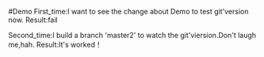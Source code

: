 #Demo
First_time:I want to see the change about Demo to test git'version now.
Result:fail

Second_time:I build a branch 'master2' to watch the git'viersion.Don't laugh me,hah.
Result:It's worked！
